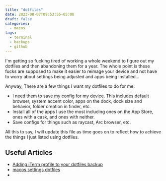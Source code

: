 ```yaml
---
title: "dotfiles"
date: 2023-08-07T09:53:55-05:00
draft: false
categories:
  - macos
tags:
  - terminal
  - backups
  - github
---
```




I'm getting so fucking tired of working a whole weekend to figure out my dotfiles and then abandoning them for a year. The whole point is these fucks are supposed to make it easier to reimage your device and not have to worry about settings being adjusted and apps being installed...

Anyway, There are a few things I want my dotfiles to do for me:

* I need them to save my config for my device. This includes default browser, system accent color, apps on the dock, dock size and behavior, folder creation in finder, etc.
* Install all of the apps I use the most including ones on the App Store, ones with a cask, and ones with neither.
* Save configs for things such as raycast, Arc browser, etc.

All this to say, I will update this file as time goes on to reflect how to achieve the things I just listed using dotfiles.

## Useful Articles

* [Adding iTerm profile to your dotfiles backup](http://stratus3d.com/blog/2015/02/28/sync-iterm2-profile-with-dotfiles-repository/)
* [macos settings dotfiles](https://github.com/mathiasbynens/dotfiles/blob/main/.macos)
* 